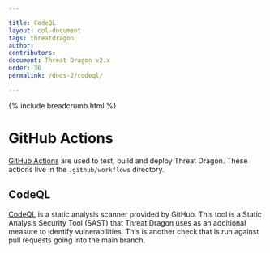 ```yaml
---

title: CodeQL
layout: col-document
tags: threatdragon
author:
contributors:
document: Threat Dragon v2.x
order: 36
permalink: /docs-2/codeql/

---
```


{% include breadcrumb.html %}
# GitHub Actions

[GitHub Actions](https://docs.github.com/en/actions/reference) are used to test, build and deploy Threat Dragon.
These actions live in the `.github/workflows` directory.

## CodeQL

[CodeQL](https://securitylab.github.com/tools/codeql/) is a static analysis scanner provided by GitHub.
This tool is a Static Analysis Security Tool (SAST) that Threat Dragon uses as an additional measure to identify vulnerabilities.
This is another check that is run against pull requests going into the main branch.
